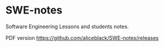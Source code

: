# SWE-notes
Software Engineering Lessons and students notes.

PDF version https://github.com/aliceblack/SWE-notes/releases
